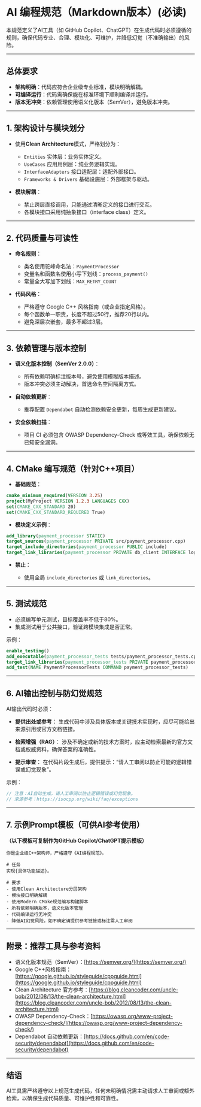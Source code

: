 # AI 编程规范（Markdown版本）(必读)

本规范定义了AI工具（如 GitHub Copilot、ChatGPT）在生成代码时必须遵循的规则，确保代码专业、合理、模块化、可维护，并降低幻觉（不准确输出）的风险。

---

## 总体要求

* **架构明确**：代码应符合企业级专业标准，模块明确解耦。
* **可编译运行**：代码需确保能在标准环境下顺利编译并运行。
* **版本无冲突**：依赖管理使用语义化版本（SemVer），避免版本冲突。

---

## 1. 架构设计与模块划分

* 使用**Clean Architecture**模式，严格划分为：

  * `Entities` 实体层：业务实体定义。
  * `UseCases` 应用用例层：纯业务逻辑实现。
  * `InterfaceAdapters` 接口适配层：适配外部接口。
  * `Frameworks & Drivers` 基础设施层：外部框架与驱动。

* **模块解耦**：

  * 禁止跨层直接调用，只能通过清晰定义的接口进行交互。
  * 各模块接口采用纯抽象接口（interface class）定义。

---

## 2. 代码质量与可读性

* **命名规则**：

  * 类名使用驼峰命名法：`PaymentProcessor`
  * 变量名和函数名使用小写下划线：`process_payment()`
  * 常量全大写加下划线：`MAX_RETRY_COUNT`

* **代码风格**：

  * 严格遵守 Google C++ 风格指南（或企业指定风格）。
  * 每个函数单一职责，长度不超过50行，推荐20行以内。
  * 避免深层次嵌套，最多不超过3层。

---

## 3. 依赖管理与版本控制

* **语义化版本控制（SemVer 2.0.0）**：

  * 所有依赖明确标注版本号，避免使用模糊版本描述。
  * 版本冲突必须主动解决，首选命名空间隔离方式。

* **自动依赖更新**：

  * 推荐配置 `Dependabot` 自动检测依赖安全更新，每周生成更新建议。

* **安全依赖扫描**：

  * 项目 CI 必须包含 OWASP Dependency-Check 或等效工具，确保依赖无已知安全漏洞。

---

## 4. CMake 编写规范（针对C++项目）

* **基础规范**：

```cmake
cmake_minimum_required(VERSION 3.25)
project(MyProject VERSION 1.2.3 LANGUAGES CXX)
set(CMAKE_CXX_STANDARD 20)
set(CMAKE_CXX_STANDARD_REQUIRED True)
```

* **模块定义示例**：

```cmake
add_library(payment_processor STATIC)
target_sources(payment_processor PRIVATE src/payment_processor.cpp)
target_include_directories(payment_processor PUBLIC include)
target_link_libraries(payment_processor PRIVATE db_client INTERFACE logger)
```

* **禁止**：

  * 使用全局 `include_directories` 或 `link_directories`。

---

## 5. 测试规范

* 必须编写单元测试，目标覆盖率不低于80%。
* 集成测试用于公共接口，验证跨模块集成是否正常。

示例：

```cmake
enable_testing()
add_executable(payment_processor_tests tests/payment_processor_tests.cpp)
target_link_libraries(payment_processor_tests PRIVATE payment_processor gtest_main)
add_test(NAME PaymentProcessorTests COMMAND payment_processor_tests)
```

---

## 6. AI输出控制与防幻觉规范

AI输出代码时必须：

* **提供出处或参考**：
  生成代码中涉及具体版本或关键技术实现时，应尽可能给出来源引用或官方文档链接。

* **检索增强（RAG）**：
  涉及不确定或新的技术方案时，应主动检索最新的官方文档或权威资料，确保答案的准确性。

* **提示审查**：
  在代码片段生成后，提供提示：“请人工审阅以防止可能的逻辑错误或幻觉现象”。

示例：

```cpp
// 注意：AI自动生成，请人工审阅以防止逻辑错误或幻觉现象。
// 来源参考：https://isocpp.org/wiki/faq/exceptions
```

---

## 7. 示例Prompt模板（可供AI参考使用）

**（以下模板可复制作为GitHub Copilot/ChatGPT提示模板）**

```text
你是企业级C++架构师，严格遵守《AI编程规范》。

# 任务
实现{具体功能描述}。

# 要求
- 使用Clean Architecture分层架构
- 模块接口明确解耦
- 使用Modern CMake规范编写构建脚本
- 所有依赖明确版本，语义化版本管理
- 代码编译运行无冲突
- 降低AI幻觉风险，如不确定请提供参考链接或标注需人工审阅
```

---

## 附录：推荐工具与参考资料

* 语义化版本规范（SemVer）：[https://semver.org/](https://semver.org/)
* Google C++风格指南：[https://google.github.io/styleguide/cppguide.html](https://google.github.io/styleguide/cppguide.html)
* Clean Architecture 官方参考：[https://blog.cleancoder.com/uncle-bob/2012/08/13/the-clean-architecture.html](https://blog.cleancoder.com/uncle-bob/2012/08/13/the-clean-architecture.html)
* OWASP Dependency-Check：[https://owasp.org/www-project-dependency-check/](https://owasp.org/www-project-dependency-check/)
* Dependabot 自动依赖更新：[https://docs.github.com/en/code-security/dependabot](https://docs.github.com/en/code-security/dependabot)

---

## 结语

AI工具需严格遵守以上规范生成代码，任何未明确情况需主动请求人工审阅或额外检索，以确保生成代码质量、可维护性和可靠性。
